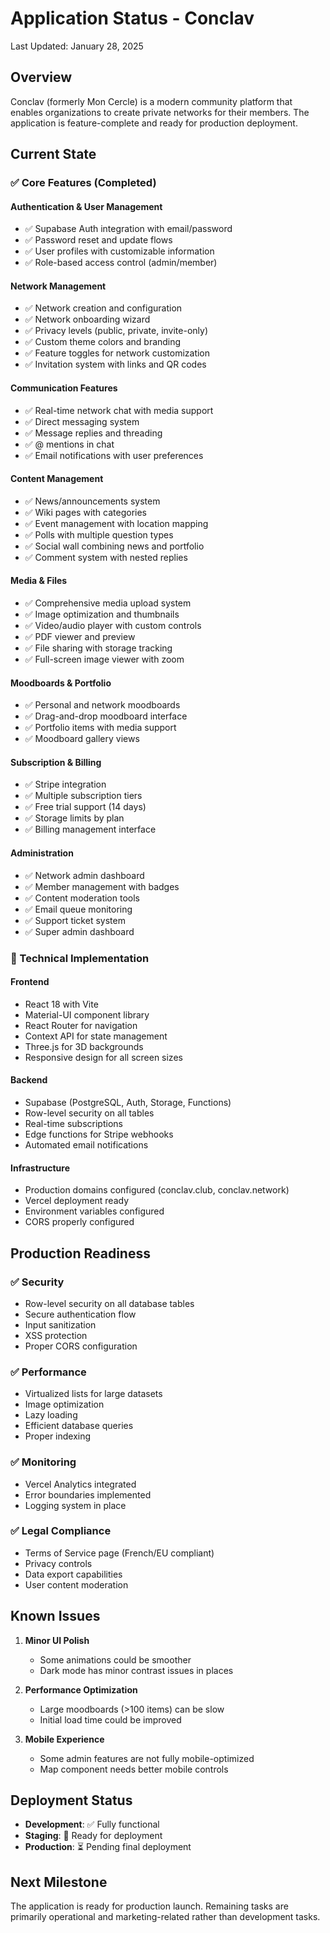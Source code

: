 # Application Status - Conclav

Last Updated: January 28, 2025

## Overview

Conclav (formerly Mon Cercle) is a modern community platform that enables organizations to create private networks for their members. The application is feature-complete and ready for production deployment.

## Current State

### ✅ Core Features (Completed)

#### Authentication & User Management
- ✅ Supabase Auth integration with email/password
- ✅ Password reset and update flows
- ✅ User profiles with customizable information
- ✅ Role-based access control (admin/member)

#### Network Management
- ✅ Network creation and configuration
- ✅ Network onboarding wizard
- ✅ Privacy levels (public, private, invite-only)
- ✅ Custom theme colors and branding
- ✅ Feature toggles for network customization
- ✅ Invitation system with links and QR codes

#### Communication Features
- ✅ Real-time network chat with media support
- ✅ Direct messaging system
- ✅ Message replies and threading
- ✅ @ mentions in chat
- ✅ Email notifications with user preferences

#### Content Management
- ✅ News/announcements system
- ✅ Wiki pages with categories
- ✅ Event management with location mapping
- ✅ Polls with multiple question types
- ✅ Social wall combining news and portfolio
- ✅ Comment system with nested replies

#### Media & Files
- ✅ Comprehensive media upload system
- ✅ Image optimization and thumbnails
- ✅ Video/audio player with custom controls
- ✅ PDF viewer and preview
- ✅ File sharing with storage tracking
- ✅ Full-screen image viewer with zoom

#### Moodboards & Portfolio
- ✅ Personal and network moodboards
- ✅ Drag-and-drop moodboard interface
- ✅ Portfolio items with media support
- ✅ Moodboard gallery views

#### Subscription & Billing
- ✅ Stripe integration
- ✅ Multiple subscription tiers
- ✅ Free trial support (14 days)
- ✅ Storage limits by plan
- ✅ Billing management interface

#### Administration
- ✅ Network admin dashboard
- ✅ Member management with badges
- ✅ Content moderation tools
- ✅ Email queue monitoring
- ✅ Support ticket system
- ✅ Super admin dashboard

### 🔧 Technical Implementation

#### Frontend
- React 18 with Vite
- Material-UI component library
- React Router for navigation
- Context API for state management
- Three.js for 3D backgrounds
- Responsive design for all screen sizes

#### Backend
- Supabase (PostgreSQL, Auth, Storage, Functions)
- Row-level security on all tables
- Real-time subscriptions
- Edge functions for Stripe webhooks
- Automated email notifications

#### Infrastructure
- Production domains configured (conclav.club, conclav.network)
- Vercel deployment ready
- Environment variables configured
- CORS properly configured

## Production Readiness

### ✅ Security
- Row-level security on all database tables
- Secure authentication flow
- Input sanitization
- XSS protection
- Proper CORS configuration

### ✅ Performance
- Virtualized lists for large datasets
- Image optimization
- Lazy loading
- Efficient database queries
- Proper indexing

### ✅ Monitoring
- Vercel Analytics integrated
- Error boundaries implemented
- Logging system in place

### ✅ Legal Compliance
- Terms of Service page (French/EU compliant)
- Privacy controls
- Data export capabilities
- User content moderation

## Known Issues

1. **Minor UI Polish**
   - Some animations could be smoother
   - Dark mode has minor contrast issues in places

2. **Performance Optimization**
   - Large moodboards (>100 items) can be slow
   - Initial load time could be improved

3. **Mobile Experience**
   - Some admin features are not fully mobile-optimized
   - Map component needs better mobile controls

## Deployment Status

- **Development**: ✅ Fully functional
- **Staging**: 🔄 Ready for deployment
- **Production**: ⏳ Pending final deployment

## Next Milestone

The application is ready for production launch. Remaining tasks are primarily operational and marketing-related rather than development tasks.